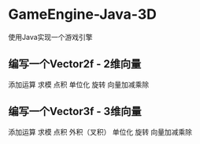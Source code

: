 # GameEngine-Java-3D

使用Java实现一个游戏引擎

## 编写一个Vector2f - 2维向量

添加运算 求模 点积 单位化 旋转 向量加减乘除


## 编写一个Vector3f - 3维向量

添加运算 求模 点积 外积（叉积） 单位化 旋转 向量加减乘除



